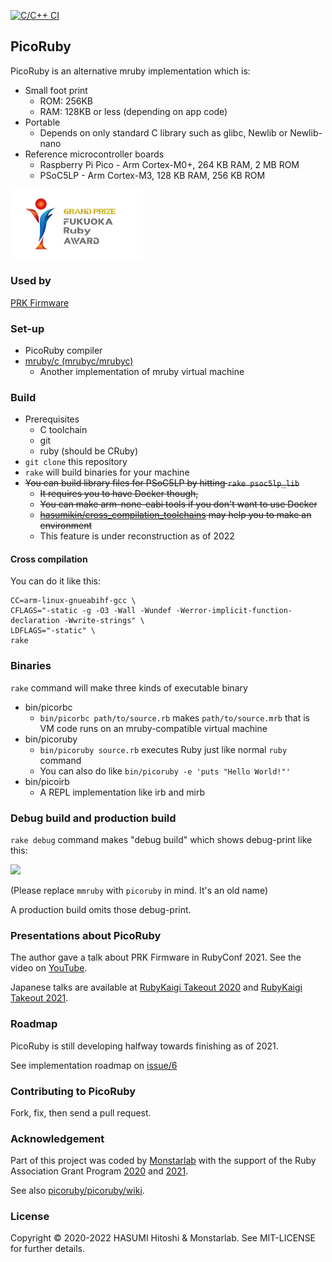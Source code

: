 [![C/C++ CI](https://github.com/picoruby/picoruby/actions/workflows/c-cpp.yml/badge.svg)](https://github.com/picoruby/picoruby/actions/workflows/c-cpp.yml)

## PicoRuby

PicoRuby is an alternative mruby implementation which is:

- Small foot print
  - ROM: 256KB
  - RAM: 128KB or less (depending on app code)
- Portable
  - Depends on only standard C library such as glibc, Newlib or Newlib-nano
- Reference microcontroller boards
  - Raspberry Pi Pico - Arm Cortex-M0+, 264 KB RAM, 2 MB ROM
  - PSoC5LP - Arm Cortex-M3, 128 KB RAM, 256 KB ROM

<img src="docs/logos/fukuokarubyaward.png" width="212">

### Used by

[PRK Firmware](https://github.com/picoruby/prk_firmware)

### Set-up

- PicoRuby compiler
- [mruby/c (mrubyc/mrubyc)](https://github.com/mrubyc/mrubyc)
  - Another implementation of mruby virtual machine

### Build

- Prerequisites
  - C toolchain
  - git
  - ruby (should be CRuby)
- `git clone` this repository
- `rake` will build binaries for your machine
- ~~You can build library files for PSoC5LP by hitting `rake psoc5lp_lib`~~
  - ~~It requires you to have Docker though,~~
  - ~~You can make arm-none-eabi tools if you don't want to use Docker~~
  - ~~[hasumikin/cross_compilation_toolchains](https://github.com/hasumikin/cross_compilation_toolchains) may help you to make an environment~~
  - This feature is under reconstruction as of 2022

#### Cross compilation

You can do it like this:

```
CC=arm-linux-gnueabihf-gcc \
CFLAGS="-static -g -O3 -Wall -Wundef -Werror-implicit-function-declaration -Wwrite-strings" \
LDFLAGS="-static" \
rake
```

### Binaries

`rake` command will make three kinds of executable binary

- bin/picorbc
  - `bin/picorbc path/to/source.rb` makes `path/to/source.mrb` that is VM code runs on an mruby-compatible virtual machine
- bin/picoruby
  - `bin/picoruby source.rb` executes Ruby just like normal `ruby` command
  - You can also do like `bin/picoruby -e 'puts "Hello World!"'`
- bin/picoirb
  - A REPL implementation like irb and mirb

### Debug build and production build

`rake debug` command makes "debug build" which shows debug-print like this:

![](https://raw.githubusercontent.com/hasumikin/picoruby/master/docs/images/debug-print.png)

(Please replace `mmruby` with `picoruby` in mind. It's an old name)

A production build omits those debug-print.

### Presentations about PicoRuby

The author gave a talk about PRK Firmware in RubyConf 2021.
See the video on [YouTube](https://www.youtube.com/watch?v=SLSwn41iJX4&t=12s).

Japanese talks are available at
[RubyKaigi Takeout 2020](https://rubykaigi.org/2020-takeout/presentations/hasumikin.html)
and
[RubyKaigi Takeout 2021](https://rubykaigi.org/2021-takeout/presentations/hasumikin.html).

### Roadmap

PicoRuby is still developing halfway towards finishing as of 2021.

See implementation roadmap on [issue/6](https://github.com/hasumikin/picoruby/issues/6)

### Contributing to PicoRuby

Fork, fix, then send a pull request.

### Acknowledgement

Part of this project was coded by [Monstarlab](https://monstar-lab.com/) with the support of
the Ruby Association Grant Program
[2020](https://www.ruby.or.jp/en/news/20201022)
and
[2021](https://www.ruby.or.jp/en/news/20211025).

See also [picoruby/picoruby/wiki](https://github.com/picoruby/picoruby/wiki).

### License

Copyright © 2020-2022 HASUMI Hitoshi & Monstarlab. See MIT-LICENSE for further details.
